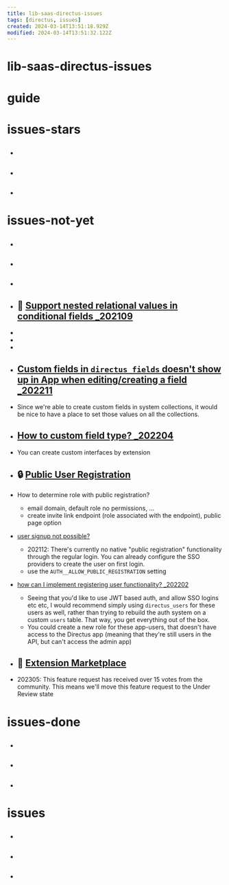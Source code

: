 ```yaml
---
title: lib-saas-directus-issues
tags: [directus, issues]
created: 2024-03-14T13:51:18.929Z
modified: 2024-03-14T13:51:32.122Z
---
```


# lib-saas-directus-issues

# guide

# issues-stars
- ## 

- ## 

- ## 
# issues-not-yet
- ## 

- ## 

- ## 

- ## 🧐 [Support nested relational values in conditional fields _202109](https://github.com/directus/directus/issues/8228)
- 
- 
- 

- ## [Custom fields in `directus_fields` doesn't show up in App when editing/creating a field _202211](https://github.com/directus/directus/discussions/16432)
- Since we're able to create custom fields in system collections, it would be nice to have a place to set those values on all the collections.

- ## [How to custom field type? _202204](https://github.com/directus/directus/discussions/12674)
- You can create custom interfaces by extension

- ## 🔒 [Public User Registration ](https://github.com/directus/directus/discussions/3083)

- How to determine role with public registration?
  - email domain, default role no permissions, ...
  - create invite link endpoint (role associated with the endpoint), public page option

- [user signup not possible? ](https://github.com/directus/directus/discussions/10445)
  - 202112: There's currently no native "public registration" functionality through the regular login. You can already configure the SSO providers to create the user on first login.
  - use the `AUTH__ALLOW_PUBLIC_REGISTRATION` setting

- [how can I implement registering user functionality? _202202](https://github.com/directus/directus/discussions/12135)
  - Seeing that you'd like to use JWT based auth, and allow SSO logins etc etc, I would recommend simply using `directus_users` for these users as well, rather than trying to rebuild the auth system on a custom `users` table. That way, you get everything out of the box. 
  - You could create a new role for these app-users, that doesn't have access to the Directus app (meaning that they're still users in the API, but can't access the admin app)

- ## 🛒 [Extension Marketplace](https://github.com/directus/directus/discussions/2820)
- 202305: This feature request has received over 15 votes from the community. This means we'll move this feature request to the Under Review state

# issues-done
- ## 

- ## 

- ## 
# issues
- ## 

- ## 

- ## 
